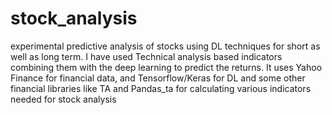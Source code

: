 # stock_analysis
experimental predictive analysis of stocks using DL techniques for short as well as long term. I have used Technical analysis based indicators combining them with the deep learning to predict the returns. 
It uses Yahoo Finance for financial data, and Tensorflow/Keras for DL and some other financial libraries like TA and Pandas_ta for calculating various indicators needed for stock analysis
